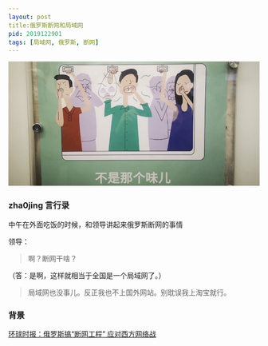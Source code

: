 ```yaml
---
layout: post
title:俄罗斯断网和局域网
pid: 2019122901
tags: [局域网, 俄罗斯, 断网]
---
```


![](/uploads/2019/12/01-smelling.jpeg)


### zha0jing 言行录

中午在外面吃饭的时候，和领导讲起来俄罗斯断网的事情

领导：

> 啊？断网干啥？

（答：是啊，这样就相当于全国是一个局域网了。）

> 局域网也没事儿。反正我也不上国外网站。别耽误我上淘宝就行。


### 背景

[环球时报：俄罗斯搞“断网工程” 应对西方网络战](https://world.huanqiu.com/article/9CaKrnKi1qh)